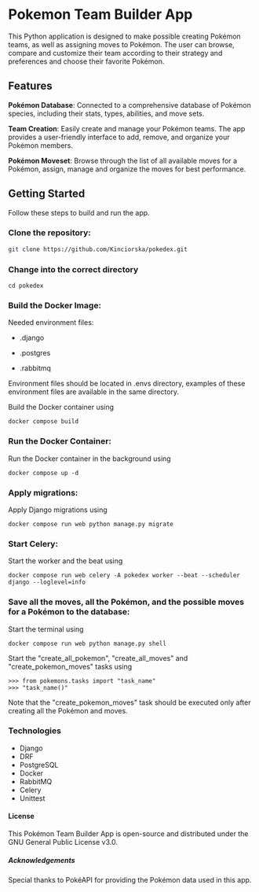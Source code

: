 # Pokemon Team Builder App

This Python application is designed to make possible creating Pokémon teams, as well as assigning moves to Pokémon. The user can browse, compare and customize their team according to their strategy and preferences and choose their favorite Pokémon. 

## Features

 **Pokémon Database**: Connected to a comprehensive database of Pokémon species, including their stats, types, abilities, and move sets.

 **Team Creation**: Easily create and manage your Pokémon teams. The app provides a user-friendly interface to add, remove, and organize your Pokémon members.

 **Pokémon Moveset**: Browse through the list of all available moves for a Pokémon, assign, manage and organize the moves for best performance.

## Getting Started

Follow these steps to build and run the app.

### Clone the repository:

   ```bash
   git clone https://github.com/Kinciorska/pokedex.git
   ```
### Change into the correct directory
```
cd pokedex
```

### Build the Docker Image:

Needed environment files:

- .django

- .postgres

- .rabbitmq

Environment files should be located in .envs directory, examples of these environment files are available in the same directory.

Build the Docker container using
```
docker compose build 
```

### Run the Docker Container:
Run the Docker container in the background using
```
docker compose up -d
```
### Apply migrations:
Apply Django migrations using
```
docker compose run web python manage.py migrate
```

### Start Celery:
Start the worker and the beat using
```
docker compose run web celery -A pokedex worker --beat --scheduler django --loglevel=info
```

### Save all the moves, all the Pokémon, and the possible moves for a Pokémon to the database:
Start the terminal using
```
docker compose run web python manage.py shell
```
Start the "create_all_pokemon", "create_all_moves" and "create_pokemon_moves" tasks using
```
>>> from pokemons.tasks import "task_name"
>>> "task_name()"
```

Note that the "create_pokemon_moves" task should be executed only after creating all the Pokémon and moves.

### Technologies
- Django
- DRF
- PostgreSQL
- Docker
- RabbitMQ
- Celery
- Unittest


#### License
This Pokémon Team Builder App is open-source and distributed under the GNU General Public License v3.0.

##### Acknowledgements
Special thanks to PokéAPI for providing the Pokémon data used in this app.
